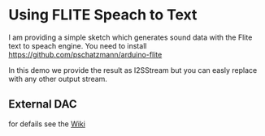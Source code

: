 # Using FLITE Speach to Text

I am providing a simple sketch which generates sound data with the Flite text to speach engine.
You need to install https://github.com/pschatzmann/arduino-flite

In this demo we provide the result as I2SStream but you can easly replace with any other output stream. 

## External DAC

for defails see the [Wiki](https://github.com/pschatzmann/arduino-audio-tools/wiki/External-DAC)